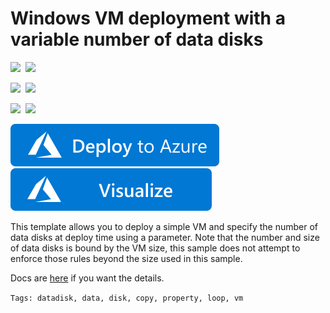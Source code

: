 # Windows VM deployment with a variable number of data disks

<IMG SRC="https://azurequickstartsservice.blob.core.windows.net/badges/101-vm-windows-copy-datadisks/PublicLastTestDate.svg" />&nbsp;
<IMG SRC="https://azurequickstartsservice.blob.core.windows.net/badges/101-vm-windows-copy-datadisks/PublicDeployment.svg" />&nbsp;

<IMG SRC="https://azurequickstartsservice.blob.core.windows.net/badges/101-vm-windows-copy-datadisks/FairfaxLastTestDate.svg" />&nbsp;
<IMG SRC="https://azurequickstartsservice.blob.core.windows.net/badges/101-vm-windows-copy-datadisks/FairfaxDeployment.svg" />&nbsp;

<IMG SRC="https://azurequickstartsservice.blob.core.windows.net/badges/101-vm-windows-copy-datadisks/BestPracticeResult.svg" />&nbsp;
<IMG SRC="https://azurequickstartsservice.blob.core.windows.net/badges/101-vm-windows-copy-datadisks/CredScanResult.svg" />&nbsp;

<a href="https://portal.azure.com/#create/Microsoft.Template/uri/https%3A%2F%2Fraw.githubusercontent.com%2FAzure%2Fazure-quickstart-templates%2Fmaster%2F101-vm-windows-copy-datadisks%2Fazuredeploy.json" target="_blank">
    <img src="https://raw.githubusercontent.com/Azure/azure-quickstart-templates/master/1-CONTRIBUTION-GUIDE/images/deploytoazure.svg?sanitize=true"/>
</a>
<a href="http://armviz.io/#/?load=https%3A%2F%2Fraw.githubusercontent.com%2FAzure%2Fazure-quickstart-templates%2Fmaster%2F101-vm-windows-copy-datadisks%2Fazuredeploy.json" target="_blank">
    <img src="https://raw.githubusercontent.com/Azure/azure-quickstart-templates/master/1-CONTRIBUTION-GUIDE/images/visualizebutton.svg?sanitize=true"/>
</a>

This template allows you to deploy a simple VM and specify the number of data disks at deploy time using a parameter.  Note that the number and size of data disks is bound by the VM size, this sample does not attempt to enforce those rules beyond the size used in this sample.

Docs are <a href="https://docs.microsoft.com/en-us/azure/virtual-machines/virtual-machines-windows-sizes" target="_blank">here</a> if you want the details.

`Tags: datadisk, data, disk, copy, property, loop, vm`

